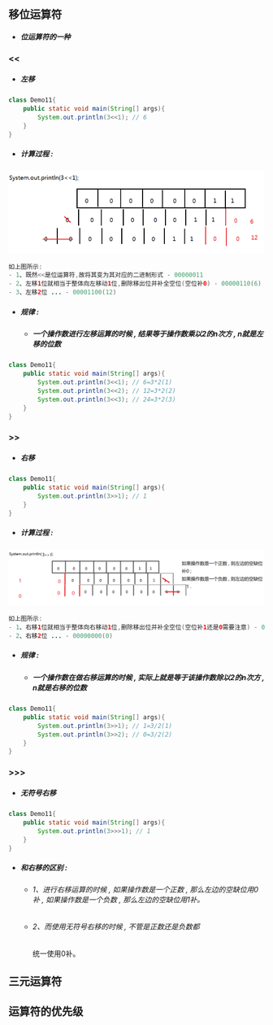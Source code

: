 ## 移位运算符

* ##### 位运算符的一种

### &lt;&lt;

* ##### 左移

```java
class Demo11{
    public static void main(String[] args){
        System.out.println(3<<1); // 6
    }
}
```

* ##### 计算过程 :

![](/assets/左移运算计算过程.png)

```java
如上图所示:
- 1、既然<<是位运算符,故将其变为其对应的二进制形式 - 00000011
- 2、左移1位就相当于整体向左移动1位,删除移出位并补全空位(空位补0) - 00000110(6)
- 3、左移2位 ... - 00001100(12)
```

* ##### 规律 :

  * ##### 一个操作数进行左移运算的时候 , 结果等于操作数乘以2的n次方 , n就是左移的位数

```java
class Demo11{
    public static void main(String[] args){
        System.out.println(3<<1); // 6=3*2(1)
        System.out.println(3<<2); // 12=3*2(2)
        System.out.println(3<<3); // 24=3*2(3)
    }
}
```

### &gt;&gt;

* ##### 右移

```java
class Demo11{
    public static void main(String[] args){
        System.out.println(3>>1); // 1
    }
}
```

* ##### 计算过程 :

![](/assets/右移运算计算过程.png)

```java
如上图所示:
- 1、右移1位就相当于整体向右移动1位,删除移出位并补全空位(空位补1还是0需要注意) - 00000001(1)
- 2、右移2位 ... - 00000000(0)
```

* ##### 规律 :

  * ##### 一个操作数在做右移运算的时候 , 实际上就是等于该操作数除以2的n次方 , n就是右移的位数

```java
class Demo11{
    public static void main(String[] args){
        System.out.println(3>>1); // 1=3/2(1)
        System.out.println(3>>2); // 0=3/2(2)
    }
}
```

### &gt;&gt;&gt;

* ##### 无符号右移

```java
class Demo11{
	public static void main(String[] args){
		System.out.println(3>>>1); // 1
	}
}
```

* ##### 和右移的区别 :

  * ###### 1、进行右移运算的时候 , 如果操作数是一个正数 , 那么左边的空缺位用0补 , 如果操作数是一个负数 , 那么左边的空缺位用1补。
  * ###### 2、而使用无符号右移的时候 , 不管是正数还是负数都
    统一使用0补。

## 三元运算符

## 运算符的优先级




